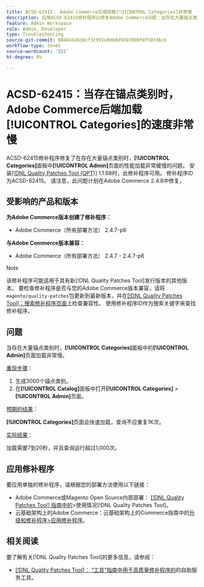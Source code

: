 ```yaml
---
title: ACSD-62415： Adobe Commerce后端加载[!UICONTROL Categories]非常慢
description: 应用ACSD-62415修补程序以修复Adobe Commerce问题：当存在大量锚点类别时，[!UICONTROL Categories]面板中的[!UICONTROL Admin]页面的性能加载非常慢。
feature: Admin Workspace
role: Admin, Developer
type: Troubleshooting
source-git-commit: 8040414630cf3c992e0d68d5693990f8f50fdbcb
workflow-type: tm+mt
source-wordcount: '321'
ht-degree: 0%

---
```



# ACSD-62415：当存在锚点类别时，Adobe Commerce后端加载&#x200B;**[!UICONTROL Categories]**&#x200B;的速度非常慢

ACSD-62415修补程序修复了在存在大量锚点类别时，**[!UICONTROL Categories]**&#x200B;面板中&#x200B;**[!UICONTROL Admin]**&#x200B;页面的性能加载非常缓慢的问题。 安装[[!DNL Quality Patches Tool (QPT)]](/help/tools/quality-patches-tool/quality-patches-tool-to-self-serve-quality-patches.md) 1.1.68时，此修补程序可用。 修补程序ID为ACSD-62415。 请注意，此问题计划在Adobe Commerce 2.4.8中修复。

## 受影响的产品和版本

**为Adobe Commerce版本创建了修补程序：**

* Adobe Commerce（所有部署方法） 2.4.7-p6

**与Adobe Commerce版本兼容：**

* Adobe Commerce（所有部署方法） 2.4.7 - 2.4.7-p6

>[!NOTE]
>
>该修补程序可能适用于具有新[!DNL Quality Patches Tool]发行版本的其他版本。 要检查修补程序是否与您的Adobe Commerce版本兼容，请将`magento/quality-patches`包更新到最新版本，并在[[!DNL Quality Patches Tool]：搜索修补程序页面](https://experienceleague.adobe.com/tools/commerce-quality-patches/index.html)上检查兼容性。 使用修补程序ID作为搜索关键字来查找修补程序。

## 问题

当存在大量锚点类别时，**[!UICONTROL Categories]**&#x200B;面板中的&#x200B;**[!UICONTROL Admin]**&#x200B;页面加载非常慢。

<u>重现步骤</u>：

1. 生成3000个锚点类别。
1. 在&#x200B;**[!UICONTROL Catalog]**&#x200B;面板中打开&#x200B;**[!UICONTROL Categories]** > **[!UICONTROL Admin]**&#x200B;页面。

<u>预期的结果</u>：

**[!UICONTROL Categories]**&#x200B;页面会快速加载，查询不应重复1K次。

<u>实际结果</u>：

加载需要7到20秒，并且查询运行超过1,000次。

## 应用修补程序

要应用单独的修补程序，请根据您的部署方法使用以下链接：

* Adobe Commerce或Magento Open Source内部部署： [[!DNL Quality Patches Tool] 指南中的](/help/tools/quality-patches-tool/usage.md)>使用情况[!DNL Quality Patches Tool]。
* 云基础架构上的Adobe Commerce：云基础架构上的Commerce指南中的[升级和修补程序>应用修补程序](https://experienceleague.adobe.com/docs/commerce-cloud-service/user-guide/develop/upgrade/apply-patches.html)。

## 相关阅读

要了解有关[!DNL Quality Patches Tool]的更多信息，请参阅：

* [[!DNL Quality Patches Tool]： “工具”指南中用于高质量修补程序的](/help/tools/quality-patches-tool/quality-patches-tool-to-self-serve-quality-patches.md)的自助服务工具。
